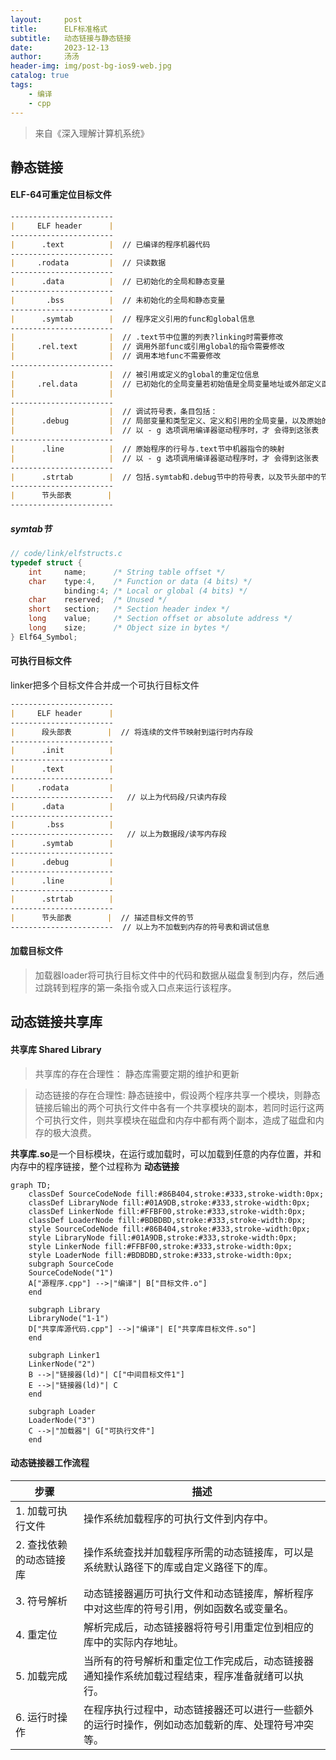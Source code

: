 ```yaml
---
layout:     post
title:      ELF标准格式
subtitle:   动态链接与静态链接
date:       2023-12-13
author:     汤汤
header-img: img/post-bg-ios9-web.jpg
catalog: true
tags:
    - 编译
    - cpp
---
```

> 来自《深入理解计算机系统》
## 静态链接
#### ELF-64可重定位目标文件

```markdown
-----------------------  
|     ELF header      |  
-----------------------  
|      .text          |  // 已编译的程序机器代码  
-----------------------  
|     .rodata         |  // 只读数据  
-----------------------  
|      .data          |  // 已初始化的全局和静态变量  
-----------------------  
|       .bss          |  // 未初始化的全局和静态变量  
-----------------------  
|      .symtab        |  // 程序定义引用的func和global信息  
-----------------------  
|                     |  // .text节中位置的列表?linking时需要修改  
|     .rel.text       |  // 调用外部func或引用global的指令需要修改  
|                     |  // 调用本地func不需要修改  
-----------------------    
|                     |  // 被引用或定义的global的重定位信息  
|     .rel.data       |  // 已初始化的全局变量若初始值是全局变量地址或外部定义函数的地址，则需要被修改  
|                     |   
-----------------------  
|                     |  // 调试符号表，条目包括：  
|      .debug         |  // 局部变量和类型定义、定义和引用的全局变量，以及原始的C源文件  
|                     |  // 以 - g 选项调用编译器驱动程序时，才 会得到这张表  
-----------------------  
|      .line          |  // 原始程序的行号与.text节中机器指令的映射  
|                     |  // 以 - g 选项调用编译器驱动程序时，才 会得到这张表  
-----------------------  
|      .strtab        |  // 包括.symtab和.debug节中的符号表，以及节头部中的节名字  
-----------------------  
|      节头部表        |  
-----------------------  

```

##### symtab节

```c
// code/link/elfstructs.c
typedef struct {
    int     name;      /* String table offset */
    char    type:4,    /* Function or data (4 bits) */
            binding:4; /* Local or global (4 bits) */
    char    reserved;  /* Unused */
    short   section;   /* Section header index */
    long    value;     /* Section offset or absolute address */
    long    size;      /* Object size in bytes */
} Elf64_Symbol;
```
#### 可执行目标文件
linker把多个目标文件合并成一个可执行目标文件

```markdown
-----------------------  
|     ELF header      |  
-----------------------  
|      段头部表        |  // 将连续的文件节映射到运行时内存段  
----------------------- 
|      .init          |  
-----------------------
|      .text          |  
-----------------------  
|     .rodata         |   
-----------------------   // 以上为代码段/只读内存段  
|      .data          |    
-----------------------  
|       .bss          |   
-----------------------   // 以上为数据段/读写内存段  
|      .symtab        |    
----------------------- 
|      .debug         |  
-----------------------  
|      .line          |  
-----------------------  
|      .strtab        |   
-----------------------  
|      节头部表        |  // 描述目标文件的节  
-----------------------  // 以上为不加载到内存的符号表和调试信息  

```

#### 加载目标文件
> 加载器loader将可执行目标文件中的代码和数据从磁盘复制到内存，然后通过跳转到程序的第一条指令或入口点来运行该程序。

## 动态链接共享库
#### 共享库 Shared Library
> 共享库的存在合理性：
>   静态库需要定期的维护和更新

> 动态链接的存在合理性:
>   静态链接中，假设两个程序共享一个模块，则静态链接后输出的两个可执行文件中各有一个共享模块的副本，若同时运行这两个可执行文件，则共享模块在磁盘和内存中都有两个副本，造成了磁盘和内存的极大浪费。

**共享库.so**是一个目标模块，在运行或加载时，可以加载到任意的内存位置，并和内存中的程序链接，整个过程称为 **动态链接** 

```mermaid
graph TD;
    classDef SourceCodeNode fill:#86B404,stroke:#333,stroke-width:0px;
    classDef LibraryNode fill:#01A9DB,stroke:#333,stroke-width:0px;
    classDef LinkerNode fill:#FFBF00,stroke:#333,stroke-width:0px;
    classDef LoaderNode fill:#BDBDBD,stroke:#333,stroke-width:0px;
    style SourceCodeNode fill:#86B404,stroke:#333,stroke-width:0px;
    style LibraryNode fill:#01A9DB,stroke:#333,stroke-width:0px;
    style LinkerNode fill:#FFBF00,stroke:#333,stroke-width:0px;
    style LoaderNode fill:#BDBDBD,stroke:#333,stroke-width:0px;
    subgraph SourceCode
    SourceCodeNode("1")
    A["源程序.cpp"] -->|"编译"| B["目标文件.o"]
    end

    subgraph Library
    LibraryNode("1-1")
    D["共享库源代码.cpp"] -->|"编译"| E["共享库目标文件.so"]
    end

    subgraph Linker1
    LinkerNode("2")
    B -->|"链接器(ld)"| C["中间目标文件1"]
    E -->|"链接器(ld)"| C
    end

    subgraph Loader
    LoaderNode("3")
    C -->|"加载器"| G["可执行文件"]
    end

```

#### 动态链接器工作流程
| 步骤 | 描述 |  
|-----|------|  
| 1. 加载可执行文件 | 操作系统加载程序的可执行文件到内存中。 |  
| 2. 查找依赖的动态链接库 | 操作系统查找并加载程序所需的动态链接库，可以是系统默认路径下的库或自定义路径下的库。 |  
| 3. 符号解析 | 动态链接器遍历可执行文件和动态链接库，解析程序中对这些库的符号引用，例如函数名或变量名。 |  
| 4. 重定位 | 解析完成后，动态链接器将符号引用重定位到相应的库中的实际内存地址。 |  
| 5. 加载完成 | 当所有的符号解析和重定位工作完成后，动态链接器通知操作系统加载过程结束，程序准备就绪可以执行。 |  
| 6. 运行时操作 | 在程序执行过程中，动态链接器还可以进行一些额外的运行时操作，例如动态加载新的库、处理符号冲突等。 |  


